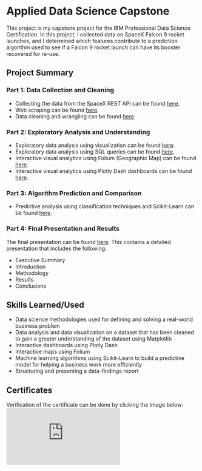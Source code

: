 # Applied Data Science Capstone

This project is my capstone project for the IBM Professional Data Science Certification. In this project, I collected data on SpaceX Falcon 9 rocket launches, and I determined which features contribute to a prediction algorithm used to see if a Falcon 9 rocket launch can have its booster recovered for re-use.

## Project Summary
 ### Part 1: Data Collection and Cleaning
 - Collecting the data from the SpaceX REST API can be found [here](https://github.com/ethanbenavides/Applied-Data-Science-Capstone/blob/71f960302d459c9f0cef7705edcd0fd8092f97c7/Data%20Collection%20-%20REST%20API.ipynb).
 - Web scraping can be found [here](https://github.com/ethanbenavides/Applied-Data-Science-Capstone/blob/71f960302d459c9f0cef7705edcd0fd8092f97c7/Data%20Collection%20-%20Web%20Scraping.ipynb).
 - Data cleaning and wrangling can be found [here](https://github.com/ethanbenavides/Applied-Data-Science-Capstone/blob/1c2a3e6695ba5ba24179f9aba8ac75f4eb6f701f/Data%20Wrangling.ipynb).

### Part 2: Exploratory Analysis and Understanding
- Exploratory data analysis using visualization can be found [here](https://github.com/ethanbenavides/Applied-Data-Science-Capstone/blob/a6fbd2a877342b63b302f20a5a26d365701cfd78/Exploratory%20Data%20Analysis%20-%20Visualization.ipynb).
- Exploratory data analysis using SQL queries can be found [here](https://github.com/ethanbenavides/Applied-Data-Science-Capstone/blob/a6fbd2a877342b63b302f20a5a26d365701cfd78/Exploratory%20Data%20Analysis%20-%20SQL.ipynb).
- Interactive visual analytics using Folium (Geographic Map) can be found [here](https://github.com/ethanbenavides/Applied-Data-Science-Capstone/blob/a6fbd2a877342b63b302f20a5a26d365701cfd78/Interactive%20Visual%20Analytics%20-%20Folium.ipynb).
- Interactive visual analytics using Plotly Dash dashboards can be found [here](https://github.com/ethanbenavides/Applied-Data-Science-Capstone/blob/a6fbd2a877342b63b302f20a5a26d365701cfd78/Interactive%20Visual%20Analytics%20-%20Plotly%20Dash%20Dashboard.py).

### Part 3: Algorithm Prediction and Comparison
- Predictive analysis using classification techniques and Scikit-Learn can be found [here](https://github.com/ethanbenavides/Applied-Data-Science-Capstone/blob/a6fbd2a877342b63b302f20a5a26d365701cfd78/Predictive%20Analysis%20(Classification).ipynb).

### Part 4: Final Presentation and Results
The final presentation can be found [here](https://github.com/ethanbenavides/Applied-Data-Science-Capstone/blob/a6fbd2a877342b63b302f20a5a26d365701cfd78/IBM%20Data%20Science%20Capstone%20Project.pdf). This contains a detailed presentation that includes the following:
-  Executive Summary
-  Introduction
-  Methodology
-  Results
-  Conclusions 

## Skills Learned/Used
- Data science methodologies used for defining and solving a real-world business problem
- Data analysis and data visualization on a dataset that has been cleaned to gain a greater understanding of the dataset using Matplotlib
- Interactive dashboards using Plotly Dash
- Interactive maps using Folium
- Machine learning algorithms using Scikit-Learn to build a predictive model for helping a business work more efficiently
- Structuring and presenting a data-findings report

## Certificates
Verification of the certificate can be done by clicking the image below:
![Applied Data Science Capstone Certificate.pdf](https://github.com/ethanbenavides/Applied-Data-Science-Capstone/files/12071879/Applied.Data.Science.Capstone.Certificate.pdf)
